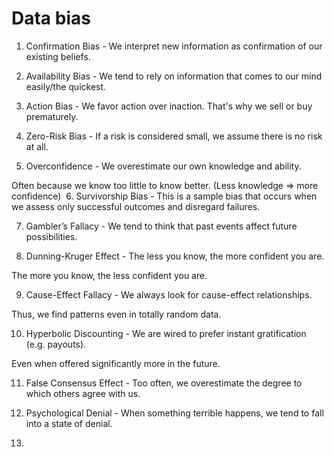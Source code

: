 # Data bias

1. Confirmation Bias - We interpret new information as confirmation of our existing beliefs.

2. Availability Bias - We tend to rely on information that comes to our mind easily/the quickest.

3. Action Bias - We favor action over inaction. That's why we sell or buy prematurely.

4. Zero-Risk Bias - If a risk is considered small, we assume there is no risk at all.

5. Overconfidence - We overestimate our own knowledge and ability.

Often because we know too little to know better. (Less knowledge => more confidence) 
6. Survivorship Bias - This is a sample bias that occurs when we assess only successful outcomes and disregard failures.

7. Gambler’s Fallacy - We tend to think that past events affect future possibilities.

8. Dunning-Kruger Effect - The less you know, the more confident you are.

The more you know, the less confident you are.

9. Cause-Effect Fallacy - We always look for cause-effect relationships.

Thus, we find patterns even in totally random data.

10. Hyperbolic Discounting - We are wired to prefer instant gratification (e.g. payouts).

Even when offered significantly more in the future.

11. False Consensus Effect - Too often, we overestimate the degree to which others agree with us.

12. Psychological Denial - When something terrible happens, we tend to fall into a state of denial.
13. 
